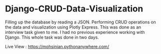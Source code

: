 # Django-CRUD-Data-Visualization
Filling up the database by reading a JSON. Performing CRUD operations on the data and visualization using Plotly Express.
This was done as an interview task given to me. I had no previous experience working with Django. This whole task was done in two days.

Live View : https://mohsinian.pythonanywhere.com/

